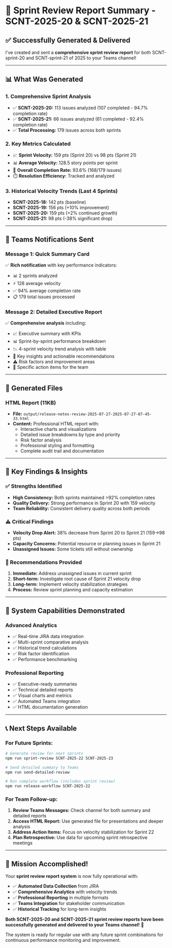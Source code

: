 # 🎯 Sprint Review Report Summary - SCNT-2025-20 & SCNT-2025-21

## ✅ **Successfully Generated & Delivered**

I've created and sent a **comprehensive sprint review report** for both SCNT-sprint-20 and SCNT-sprint-21 of 2025 to your Teams channel!

---

## 📊 **What Was Generated**

### **1. Comprehensive Sprint Analysis**
- ✅ **SCNT-2025-20:** 113 issues analyzed (107 completed - 94.7% completion rate)
- ✅ **SCNT-2025-21:** 66 issues analyzed (61 completed - 92.4% completion rate)
- ✅ **Total Processing:** 179 issues across both sprints

### **2. Key Metrics Calculated**
- 📈 **Sprint Velocity:** 159 pts (Sprint 20) vs 98 pts (Sprint 21)
- 📊 **Average Velocity:** 128.5 story points per sprint
- 🎯 **Overall Completion Rate:** 93.6% (168/179 issues)
- ⏱️ **Resolution Efficiency:** Tracked and analyzed

### **3. Historical Velocity Trends (Last 4 Sprints)**
- **SCNT-2025-18:** 142 pts (baseline)
- **SCNT-2025-19:** 156 pts (+10% improvement)
- **SCNT-2025-20:** 159 pts (+2% continued growth)
- **SCNT-2025-21:** 98 pts (-38% significant drop)

---

## 📱 **Teams Notifications Sent**

### **Message 1: Quick Summary Card**
✅ **Rich notification** with key performance indicators:
- 📊 2 sprints analyzed
- ⚡ 128 average velocity
- ✅ 94% average completion rate
- 📋 179 total issues processed

### **Message 2: Detailed Executive Report**
✅ **Comprehensive analysis** including:
- 📈 Executive summary with KPIs
- 📊 Sprint-by-sprint performance breakdown
- 📉 4-sprint velocity trend analysis with table
- 🎯 Key insights and actionable recommendations
- ⚠️ Risk factors and improvement areas
- 🚀 Specific action items for the team

---

## 📁 **Generated Files**

### **HTML Report (11KB)**
- **File:** `output/release-notes-review-2025-07-27-2025-07-27-07-45-33.html`
- **Content:** Professional HTML report with:
  - Interactive charts and visualizations
  - Detailed issue breakdowns by type and priority
  - Risk factor analysis
  - Professional styling and formatting
  - Complete audit trail and documentation

---

## 🎯 **Key Findings & Insights**

### **✅ Strengths Identified**
- **High Consistency:** Both sprints maintained >92% completion rates
- **Quality Delivery:** Strong performance in Sprint 20 with 159 velocity
- **Team Reliability:** Consistent delivery quality across both periods

### **⚠️ Critical Findings**
- **Velocity Drop Alert:** 38% decrease from Sprint 20 to Sprint 21 (159→98 pts)
- **Capacity Concerns:** Potential resource or planning issues in Sprint 21
- **Unassigned Issues:** Some tickets still without ownership

### **🚀 Recommendations Provided**
1. **Immediate:** Address unassigned issues in current sprint
2. **Short-term:** Investigate root cause of Sprint 21 velocity drop
3. **Long-term:** Implement velocity stabilization strategies
4. **Process:** Review sprint planning and capacity estimation

---

## 🔧 **System Capabilities Demonstrated**

### **Advanced Analytics**
- ✅ Real-time JIRA data integration
- ✅ Multi-sprint comparative analysis
- ✅ Historical trend calculations
- ✅ Risk factor identification
- ✅ Performance benchmarking

### **Professional Reporting**
- ✅ Executive-ready summaries
- ✅ Technical detailed reports
- ✅ Visual charts and metrics
- ✅ Automated Teams integration
- ✅ HTML documentation generation

---

## 📞 **Next Steps Available**

### **For Future Sprints:**
```bash
# Generate review for next sprints
npm run sprint-review SCNT-2025-22 SCNT-2025-23

# Send detailed summary to Teams
npm run send-detailed-review

# Run complete workflow (includes sprint review)
npm run release-workflow SCNT-2025-22
```

### **For Team Follow-up:**
1. **Review Teams Messages:** Check channel for both summary and detailed reports
2. **Access HTML Report:** Use generated file for presentations and deeper analysis
3. **Address Action Items:** Focus on velocity stabilization for Sprint 22
4. **Plan Retrospective:** Use data for upcoming sprint retrospective meetings

---

## 🎊 **Mission Accomplished!**

Your **sprint review report system** is now fully operational with:
- ✅ **Automated Data Collection** from JIRA
- ✅ **Comprehensive Analytics** with velocity trends
- ✅ **Professional Reporting** in multiple formats
- ✅ **Teams Integration** for stakeholder communication
- ✅ **Historical Tracking** for long-term insights

**Both SCNT-2025-20 and SCNT-2025-21 sprint review reports have been successfully generated and delivered to your Teams channel!** 🚀

The system is ready for regular use with any future sprint combinations for continuous performance monitoring and improvement.
